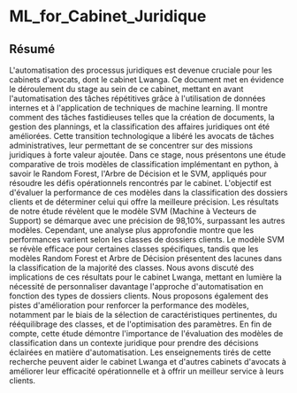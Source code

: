 # ML_for_Cabinet_Juridique
## Résumé

L'automatisation des processus juridiques est devenue cruciale pour les cabinets d'avocats, dont le cabinet Lwanga. Ce document met en évidence le déroulement du stage au sein de ce cabinet, mettant en avant l'automatisation des tâches répétitives grâce à l'utilisation de données internes et à l'application de techniques de machine learning. Il montre comment des tâches fastidieuses telles que la création de documents, la gestion des plannings, et la classification des affaires juridiques ont été améliorées. Cette transition technologique a libéré les avocats de tâches administratives, leur permettant de se concentrer sur des missions juridiques à forte valeur ajoutée.
Dans ce stage, nous présentons une étude comparative de trois modèles de classification implémentant en python, à savoir le Random Forest, l'Arbre de Décision et le SVM, appliqués pour résoudre les défis opérationnels rencontrés par le cabinet. L'objectif est d'évaluer la performance de ces modèles dans la classification des dossiers clients et de déterminer celui qui offre la meilleure précision. Les résultats de notre étude révèlent que le modèle SVM (Machine à Vecteurs de Support) se démarque avec une précision de 98,10%, surpassant les autres modèles. 
Cependant, une analyse plus approfondie montre que les performances varient selon les classes de dossiers clients. Le modèle SVM se révèle efficace pour certaines classes spécifiques, tandis que les modèles Random Forest et Arbre de Décision présentent des lacunes dans la classification de la majorité des classes. Nous avons discuté des implications de ces résultats pour le cabinet Lwanga, mettant en lumière la nécessité de personnaliser davantage l'approche d'automatisation en fonction des types de dossiers clients. 
Nous proposons également des pistes d'amélioration pour renforcer la performance des modèles, notamment par le biais de la sélection de caractéristiques pertinentes, du rééquilibrage des classes, et de l'optimisation des paramètres. En fin de compte, cette étude démontre l'importance de l'évaluation des modèles de classification dans un contexte juridique pour prendre des décisions éclairées en matière d'automatisation. Les enseignements tirés de cette recherche peuvent aider le cabinet Lwanga et d'autres cabinets d'avocats à améliorer leur efficacité opérationnelle et à offrir un meilleur service à leurs clients.
